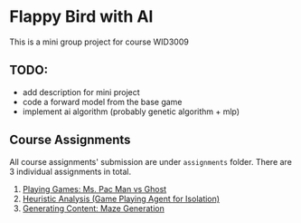 # Flappy Bird with AI
This is a mini group project for course WID3009

## TODO: 
* add description for mini project
* code a forward model from the base game
* implement ai algorithm (probably genetic algorithm + mlp)

## Course Assignments
All course assignments' submission are under `assignments` folder. 
There are 3 individual assignments in total.
1. [Playing Games: Ms. Pac Man vs Ghost](assignments/assignment_1)
2. [Heuristic Analysis (Game Playing Agent for Isolation)](assignments/assignment_2)
3. [Generating Content: Maze Generation](assignments/assignment_3)
